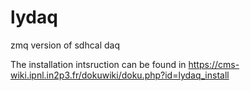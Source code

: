 # lydaq
zmq version of sdhcal daq

The installation intsruction can be found in
https://cms-wiki.ipnl.in2p3.fr/dokuwiki/doku.php?id=lydaq_install
